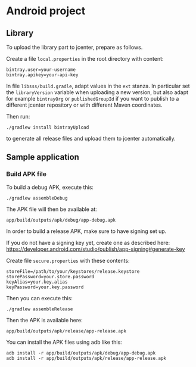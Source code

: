 # Android project

## Library

To upload the library part to jcenter, prepare as follows.

Create a file `local.properties` in the root directory with content:

    bintray.user=your-username
    bintray.apikey=your-api-key

In file `libsss/build.gradle`, adapt values in the `ext` stanza.
In particular set the `libraryVersion` variable when uploading a
new version, but also adapt for example `bintrayOrg` or `publishedGroupId`
if you want to publish to a different jcenter repository or with
different Maven coordinates.

Then run:

    ./gradlew install bintrayUpload

to generate all release files and upload them to jcenter automatically.

## Sample application

### Build APK file

To build a debug APK, execute this:

    ./gradlew assembleDebug

The APK file will then be available at:

    app/build/outputs/apk/debug/app-debug.apk

In order to build a release APK, make sure to have signing set up.

If you do not have a signing key yet, create one as described here:
https://developer.android.com/studio/publish/app-signing#generate-key

Create file `secure.properties` with these contents:

    storeFile=/path/to/your/keystores/release.keystore
    storePassword=your.store.password
    keyAlias=your.key.alias
    keyPassword=your.key.password

Then you can execute this:

    ./gradlew assembleRelease

Then the APK is available here:

    app/build/outputs/apk/release/app-release.apk

You can install the APK files using adb like this:

    adb install -r app/build/outputs/apk/debug/app-debug.apk
    adb install -r app/build/outputs/apk/release/app-release.apk

